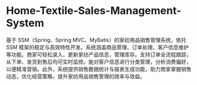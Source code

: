 # Home-Textile-Sales-Management-System
基于 SSM（Spring、Spring MVC、MyBatis）的家纺用品销售管理系统，依托 SSM 框架的稳定与高效特性开发。系统涵盖商品管理、订单处理、客户信息维护等功能。商家可轻松录入、更新家纺产品信息，管理库存。支持订单全流程跟踪，从下单、发货到售后均可实时监控。能对客户信息进行分类管理，分析消费偏好，以便精准营销。此外，系统提供销售数据统计与报表生成功能，助力商家掌握销售动态，优化经营策略，提升家纺用品销售管理的效率与效益。 
